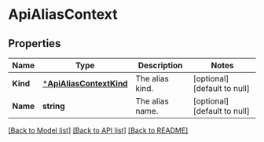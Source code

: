 # ApiAliasContext

## Properties
Name | Type | Description | Notes
------------ | ------------- | ------------- | -------------
**Kind** | [***ApiAliasContextKind**](apiAliasContextKind.md) | The alias kind. | [optional] [default to null]
**Name** | **string** | The alias name. | [optional] [default to null]

[[Back to Model list]](../README.md#documentation-for-models) [[Back to API list]](../README.md#documentation-for-api-endpoints) [[Back to README]](../README.md)


